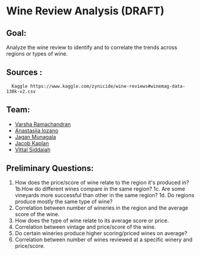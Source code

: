 # Wine Review Analysis (DRAFT)

## Goal:
Analyze the wine review to identify and to correlate the trends across regions or types of wine.
 
## Sources :
      Kaggle https://www.kaggle.com/zynicide/wine-reviews#winemag-data-130k-v2.csv
 
## Team:
* [Varsha Ramachandran](varsharcn@gmail.com)
* [Anastasiia lozano]()
* [Jagan Munagala](jagan1301@gmail.com)
* [Jacob Kaplan](j.kaplan814@yahoo.com)
* [Vittal Siddaiah](vittal.siddaiah@gmail.com)

## Preliminary Questions:
1. How does the price/score of wine relate to the region it's produced in?
1b.How do different wines compare in the same region?
1c. Are some vineyards more successful than other in the same region?
1d. Do regions produce mostly the same type of wine?
2. Correlation between number of wineries in the region and the average score of the wine.
3. How does the type of wine relate to its average score or price.
4. Correlation between vintage and price/score of the wine.
5. Do certain wineries produce higher scoring/priced wines on average?
6. Correlation between number of wines reviewed at a specific winery and price/score.

